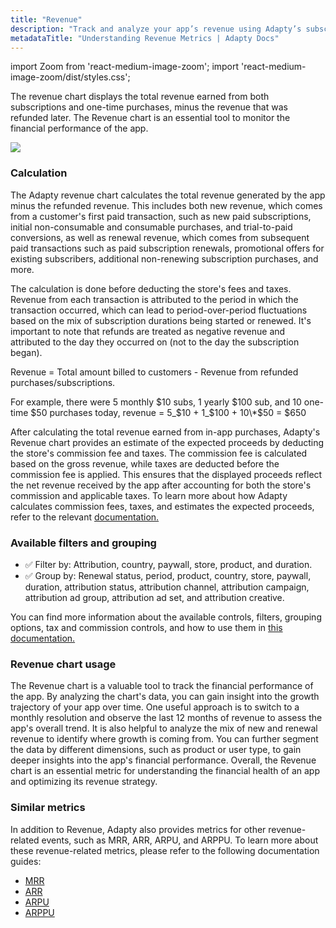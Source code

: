 ```yaml
---
title: "Revenue"
description: "Track and analyze your app’s revenue using Adapty’s subscription insights."
metadataTitle: "Understanding Revenue Metrics | Adapty Docs"
---
```


import Zoom from 'react-medium-image-zoom';
import 'react-medium-image-zoom/dist/styles.css';

The revenue chart displays the total revenue earned from both subscriptions and one-time purchases, minus the revenue that was refunded later. The Revenue chart is an essential tool to monitor the financial performance of the app.


<Zoom>
  <img src={require('./img/6e4d0e6-small-CleanShot_2023-05-04_at_16.53.552x.webp').default}
  style={{
    border: '1px solid #727272', /* border width and color */
    width: '700px', /* image width */
    display: 'block', /* for alignment */
    margin: '0 auto' /* center alignment */
  }}
/>
</Zoom>





### Calculation

The Adapty revenue chart calculates the total revenue generated by the app minus the refunded revenue. This includes both new revenue, which comes from a customer's first paid transaction, such as new paid subscriptions, initial non-consumable and consumable purchases, and trial-to-paid conversions, as well as renewal revenue, which comes from subsequent paid transactions such as paid subscription renewals, promotional offers for existing subscribers, additional non-renewing subscription purchases, and more.

The calculation is done before deducting the store's fees and taxes. Revenue from each transaction is attributed to the period in which the transaction occurred, which can lead to period-over-period fluctuations based on the mix of subscription durations being started or renewed. It's important to note that refunds are treated as negative revenue and attributed to the day they occurred on (not to the day the subscription began).

Revenue = Total amount billed to customers - Revenue from refunded purchases/subscriptions.

For example, there were 5 monthly $10 subs, 1 yearly $100 sub, and 10 one-time $50 purchases today,  
revenue = 5_$10 + 1_$100 + 10\*$50 = $650

After calculating the total revenue earned from in-app purchases, Adapty's Revenue chart provides an estimate of the expected proceeds by deducting the store's commission fee and taxes. The commission fee is calculated based on the gross revenue, while taxes are deducted before the commission fee is applied. This ensures that the displayed proceeds reflect the net revenue received by the app after accounting for both the store's commission and applicable taxes. To learn more about how Adapty calculates commission fees, taxes, and estimates the expected proceeds, refer to the relevant [documentation.](controls-filters-grouping-compare-proceeds#store-commission-and-taxes)

### Available filters and grouping

- ✅ Filter by: Attribution, country, paywall, store, product, and duration. 
- ✅ Group by: Renewal status, period, product, country, store, paywall, duration, attribution status, attribution channel, attribution campaign, attribution ad group, attribution ad set, and attribution creative. 

You can find more information about the available controls, filters, grouping options, tax and commission controls, and how to use them in [this documentation.](controls-filters-grouping-compare-proceeds)

### Revenue chart usage

The Revenue chart is a valuable tool to track the financial performance of the app. By analyzing the chart's data, you can gain insight into the growth trajectory of your app over time. One useful approach is to switch to a monthly resolution and observe the last 12 months of revenue to assess the app's overall trend. It is also helpful to analyze the mix of new and renewal revenue to identify where growth is coming from. You can further segment the data by different dimensions, such as product or user type, to gain deeper insights into the app's financial performance. Overall, the Revenue chart is an essential metric for understanding the financial health of an app and optimizing its revenue strategy.

### Similar metrics

In addition to Revenue, Adapty also provides metrics for other revenue-related events, such as MRR, ARR, ARPU, and ARPPU. To learn more about these revenue-related metrics, please refer to the following documentation guides:

- [MRR](mrr)
- [ARR](arr)
- [ARPU](arpu)
- [ARPPU](arppu)